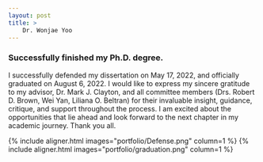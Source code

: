```yaml
---
layout: post
title: >
    Dr. Wonjae Yoo
---
```


### Successfully finished my Ph.D. degree.

I successfully defended my dissertation on May 17, 2022, and officially graduated on August 6, 2022. I would like to express my sincere gratitude to my advisor, Dr. Mark J. Clayton, and all committee members (Drs. Robert D. Brown, Wei Yan, Liliana O. Beltran) for their invaluable insight, guidance, critique, and support throughout the process. I am excited about the opportunities that lie ahead and look forward to the next chapter in my academic journey. Thank you all.


{% include aligner.html images="portfolio/Defense.png" column=1 %}
{% include aligner.html images="portfolio/graduation.png" column=1 %}

